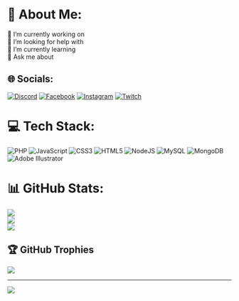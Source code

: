 # 💫 About Me:
💼 I’m currently working on<br>🤝 I’m looking for help with<br>🌱 I’m currently learning<br>💬 Ask me about


## 🌐 Socials:
[![Discord](https://img.shields.io/badge/Discord-%237289DA.svg?logo=discord&logoColor=white)](https://discord.gg/users/241155806546886656) [![Facebook](https://img.shields.io/badge/Facebook-%231877F2.svg?logo=Facebook&logoColor=white)](https://facebook.com/baskongphop) [![Instagram](https://img.shields.io/badge/Instagram-%23E4405F.svg?logo=Instagram&logoColor=white)](https://instagram.com/kp.bazz) [![Twitch](https://img.shields.io/badge/Twitch-%239146FF.svg?logo=Twitch&logoColor=white)](https://twitch.tv/bazzulive) 

# 💻 Tech Stack:
![PHP](https://img.shields.io/badge/php-%23777BB4.svg?style=flat&logo=php&logoColor=white) ![JavaScript](https://img.shields.io/badge/javascript-%23323330.svg?style=flat&logo=javascript&logoColor=%23F7DF1E) ![CSS3](https://img.shields.io/badge/css3-%231572B6.svg?style=flat&logo=css3&logoColor=white) ![HTML5](https://img.shields.io/badge/html5-%23E34F26.svg?style=flat&logo=html5&logoColor=white) ![NodeJS](https://img.shields.io/badge/node.js-6DA55F?style=flat&logo=node.js&logoColor=white) ![MySQL](https://img.shields.io/badge/mysql-%2300000f.svg?style=flat&logo=mysql&logoColor=white) ![MongoDB](https://img.shields.io/badge/MongoDB-%234ea94b.svg?style=flat&logo=mongodb&logoColor=white) ![Adobe Illustrator](https://img.shields.io/badge/adobe%20illustrator-%23FF9A00.svg?style=flat&logo=adobe%20illustrator&logoColor=white)
# 📊 GitHub Stats:
![](https://github-readme-stats.vercel.app/api?username=bas123s&theme=blue-green&hide_border=false&include_all_commits=true&count_private=true)<br/>
![](https://github-readme-streak-stats.herokuapp.com/?user=bas123s&theme=blue-green&hide_border=false)<br/>
![](https://github-readme-stats.vercel.app/api/top-langs/?username=bas123s&theme=blue-green&hide_border=false&include_all_commits=true&count_private=true&layout=compact)

## 🏆 GitHub Trophies
![](https://github-profile-trophy.vercel.app/?username=bas123s&theme=matrix&no-frame=false&no-bg=false&margin-w=4)

---
[![](https://visitcount.itsvg.in/api?id=bas123s&icon=0&color=0)](https://visitcount.itsvg.in)

<!-- Proudly created with GPRM ( https://gprm.itsvg.in ) -->
